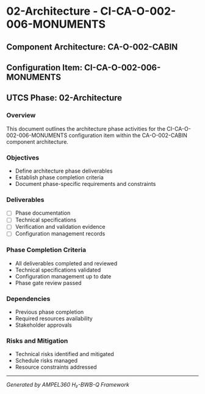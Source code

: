 # 02-Architecture - CI-CA-O-002-006-MONUMENTS

## Component Architecture: CA-O-002-CABIN
## Configuration Item: CI-CA-O-002-006-MONUMENTS
## UTCS Phase: 02-Architecture

### Overview
This document outlines the architecture phase activities for the CI-CA-O-002-006-MONUMENTS configuration item within the CA-O-002-CABIN component architecture.

### Objectives
- Define architecture phase deliverables
- Establish phase completion criteria
- Document phase-specific requirements and constraints

### Deliverables
- [ ] Phase documentation
- [ ] Technical specifications
- [ ] Verification and validation evidence
- [ ] Configuration management records

### Phase Completion Criteria
- All deliverables completed and reviewed
- Technical specifications validated
- Configuration management up to date
- Phase gate review passed

### Dependencies
- Previous phase completion
- Required resources availability
- Stakeholder approvals

### Risks and Mitigation
- Technical risks identified and mitigated
- Schedule risks managed
- Resource constraints addressed

---
*Generated by AMPEL360 H₂-BWB-Q Framework*
